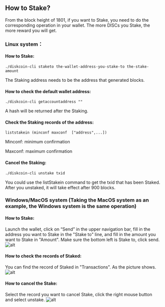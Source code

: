 ## How to Stake?

From the block height of 1801, if you want to Stake, you need to do the corresponding operation in your wallet. The more DISCs you Stake, the more reward you will get.


### Linux system：
#### How to Stake:
```
./diskcoin-cli staketo the-wallet-address-you-stake-to the-stake-amount  
```

The Staking address needs to be the address that generated blocks.


#### How to check the default wallet address:
```
./diskcoin-cli getaccountaddress ""
```

A hash will be returned after the Staking.


#### Check the Staking records of the address:
```
liststakein (minconf maxconf  ["address",...])
```

Minconf: minimum confirmation

Maxconf: maximum confirmation


#### Cancel the Staking:
```
./diskcoin-cli unstake txid
```

You could use the listStakein command to get the txid that has been Staked.
After you unstaked, it will take effect after 900 blocks.


### Windows/MacOS system (Taking the MacOS system as an example, the Windows system is the same operation)
#### How to Stake:
Launch the wallet, click on “Send” in the upper navigation bar, fill in the address you want to Stake in the "Stake to" line, and fill in the amount you want to Stake in "Amount". Make sure the bottom left is Stake to, click send.
![alt](https://github.com/diskcoin-apps-team/wiki/blob/master/Docs/image/Staketo.png?raw=true)


#### How to check the records of Staked:
You can find the record of Staked in "Transactions". As the picture shows.
![alt](https://github.com/diskcoin-apps-team/wiki/blob/master/Docs/image/Transactions.png?raw=true)


#### How to cancel the Stake:
Select the record you want to cancel Stake, click the right mouse button and select unstake.
![alt](https://github.com/diskcoin-apps-team/wiki/blob/master/Docs/image/unstake.png?raw=true)
